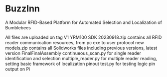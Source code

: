 # BuzzInn
A Modular RFID-Based Platform for Automated Selection and Localization of Bumblebees

All files are uploaded on tag V1
YRM100 SDK 20230918.zip contains all RFID reader communication resources, from pc exe to user protocol
new models.zip contains all Solidworks files including previous versions, latest version FinalFinalAssembly
continueous_scan.py for single reader identification and selection
multiple_reader.py for multiple reader reading, setting basic framework of localization
pinout test.py for testing logic pin output on Pi
